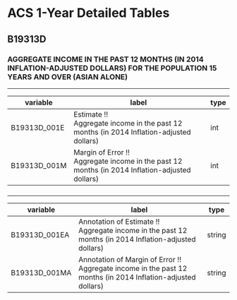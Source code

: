 # ACS 1-Year Detailed Tables

## B19313D

### AGGREGATE INCOME IN THE PAST 12 MONTHS (IN 2014 INFLATION-ADJUSTED DOLLARS) FOR THE POPULATION 15 YEARS AND OVER (ASIAN ALONE)

___

| variable | label | type |
| ----- | ----- | ----- |
| B19313D_001E | Estimate !!<br>Aggregate income in the past 12 months (in 2014 Inflation-adjusted dollars) | int |
| B19313D_001M | Margin of Error !!<br>Aggregate income in the past 12 months (in 2014 Inflation-adjusted dollars) | int |
### 

___

| variable | label | type |
| ----- | ----- | ----- |
| B19313D_001EA | Annotation of Estimate !!<br>Aggregate income in the past 12 months (in 2014 Inflation-adjusted dollars) | string |
| B19313D_001MA | Annotation of Margin of Error !!<br>Aggregate income in the past 12 months (in 2014 Inflation-adjusted dollars) | string |

